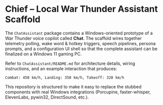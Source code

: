# Chief – Local War Thunder Assistant Scaffold

The `ChatAssistant` package contains a Windows-oriented prototype of a War
Thunder voice copilot called **Chat**. The scaffold wires together telemetry
polling, wake word & hotkey triggers, speech pipelines, persona prompts, and a
configuration UI shell so that the complete assistant can be finalized on a
Windows 11 gaming PC.

Refer to `ChatAssistant/README.md` for architecture details, wiring
instructions, and an example interaction that produces:

```
Combat: 450 km/h, Landing: 350 km/h, Takeoff: 320 km/h
```

This repository is structured to make it easy to replace the stubbed components
with real Windows integrations (Porcupine, faster-whisper, ElevenLabs, pywin32,
DirectSound, etc.).
